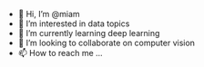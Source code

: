 - 👋 Hi, I’m @miam
- 👀 I’m interested in data topics
- 🌱 I’m currently learning deep learning
- 💞️ I’m looking to collaborate on computer vision
- 📫 How to reach me ...

<!---
miam/miam is a ✨ special ✨ repository because its `README.md` (this file) appears on your GitHub profile.
You can click the Preview link to take a look at your changes.
--->
